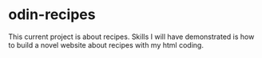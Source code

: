 # odin-recipes
This current project is about recipes.
Skills I will have demonstrated is how to build a novel website about recipes with my html coding.